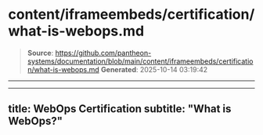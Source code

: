 # content/iframeembeds/certification/what-is-webops.md

> **Source**: https://github.com/pantheon-systems/documentation/blob/main/content/iframeembeds/certification/what-is-webops.md
> **Generated**: 2025-10-14 03:19:42

---

---
title: WebOps Certification
subtitle: "What is WebOps?"
---

<Partial file="certification-guide/what-is-webops.md" />
